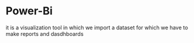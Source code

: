 # Power-Bi
it is a visualization tool in which we import a dataset for which we have to make reports and dasdhboards
